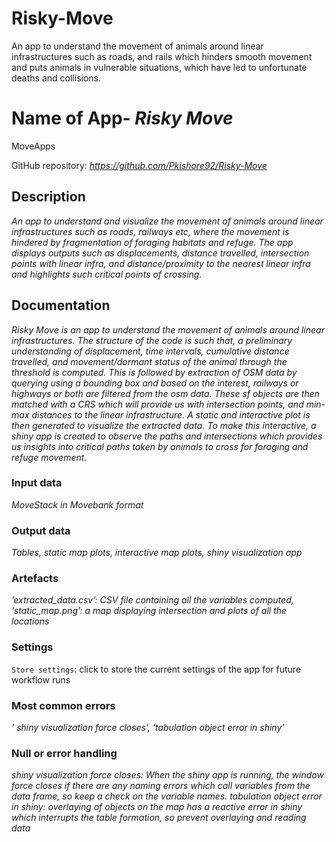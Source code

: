 # Risky-Move
An app to understand the movement of animals around linear infrastructures such as roads, and rails which hinders smooth movement and puts animals in vulnerable situations, which have led to unfortunate deaths and collisions.  

# Name of App- *Risky Move*

MoveApps

GitHub repository: *https://github.com/Pkishore92/Risky-Move*

## Description
*An app to understand and visualize the movement of animals around linear infrastructures such as roads, railways etc, where the movement is hindered by fragmentation of foraging habitats and refuge. The app displays outputs such as displacements, distance travelled, intersection points with linear infra, and distance/proximity to the nearest linear infra and highlights such critical points of crossing.*

## Documentation
*Risky Move is an app to understand the movement of animals around linear infrastructures. The structure of the code is such that, a preliminary understanding of displacement, time intervals, cumulative distance travelled, and movement/dormant status of the animal through the threshold is computed. This is followed by extraction of OSM data by querying using a bounding box and based on the interest, railways or highways or both are filtered from the osm data. These sf objects are then matched with a CRS which will provide us with intersection points, and min-max distances to the linear infrastructure. A static and interactive plot is then generated to visualize the extracted data. To make this interactive, a shiny app is created to observe the paths and intersections which provides us insights into critical paths taken by animals to cross for foraging and refuge movement.*

### Input data
*MoveStack in Movebank format*

### Output data
*Tables, static map plots, interactive map plots, shiny visualization app*

### Artefacts
*’extracted_data.csv’: CSV file containing all the variables computed, ‘static_map.png’: a map displaying intersection and plots of all the locations*

### Settings
`Store settings`: click to store the current settings of the app for future workflow runs

### Most common errors
*’ shiny visualization force closes’, ‘tabulation object error in shiny’*

### Null or error handling
*shiny visualization force closes: When the shiny app is running, the window force closes if there are any naming errors which call variables from the data frame, so keep a check on the variable names. tabulation object error in shiny: overlaying of objects on the map has a reactive error in shiny which interrupts the table formation, so prevent overlaying and reading data*
